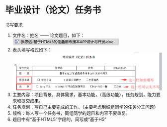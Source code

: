 # 毕业设计（论文）任务书

书写要求

1. 文件名：姓名 —— 论文题目，如下：  
![fileName](../images/fileName.png)
2. 表头填写格式如下：  
![tableTittle](../images/tableTittle.png)
3. 主要内容：项目背景，具体需求，基本功能，（高级功能），任务规划，能力要求和提交成果。
4. 任务规划：写自己主要完成的工作。（主要考虑到结组同学的任务分工问题）
5. 规格：每人写一个任务书，同组同学的题目和内容不要重复。
6. 题目中有“基于HTML5”字段的，简写成“基于H5”